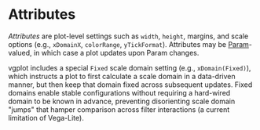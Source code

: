 # Attributes

_Attributes_ are plot-level settings such as `width`, `height`, margins, and scale options (e.g., `xDomainX`, `colorRange`, `yTickFormat`). Attributes may be [Param](params)-valued, in which case a plot updates upon Param changes.

vgplot includes a special `Fixed` scale domain setting (e.g., `xDomain(Fixed)`), which instructs a plot to first calculate a scale domain in a data-driven manner, but then keep that domain fixed across subsequent updates.
Fixed domains enable stable configurations without requiring a hard-wired domain to be known in advance, preventing disorienting scale domain "jumps" that hamper comparison across filter interactions (a current limitation of Vega-Lite).
